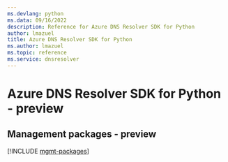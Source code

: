 ```yaml
---
ms.devlang: python
ms.data: 09/16/2022
description: Reference for Azure DNS Resolver SDK for Python
author: lmazuel
title: Azure DNS Resolver SDK for Python
ms.author: lmazuel
ms.topic: reference
ms.service: dnsresolver
---
```

# Azure DNS Resolver SDK for Python - preview

## Management packages - preview
[!INCLUDE [mgmt-packages](dns-resolver-mgmt-index.md)]